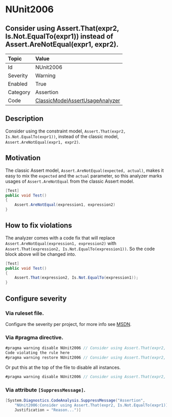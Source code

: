 # NUnit2006

## Consider using Assert.That(expr2, Is.Not.EqualTo(expr1)) instead of Assert.AreNotEqual(expr1, expr2).

| Topic    | Value
| :--      | :--
| Id       | NUnit2006
| Severity | Warning
| Enabled  | True
| Category | Assertion
| Code     | [ClassicModelAssertUsageAnalyzer](https://github.com/nunit/nunit.analyzers/blob/0.2.0/src/nunit.analyzers/ClassicModelAssertUsage/ClassicModelAssertUsageAnalyzer.cs)

## Description

Consider using the constraint model, `Assert.That(expr2, Is.Not.EqualTo(expr1))`, instead of the classic model, `Assert.AreNotEqual(expr1, expr2)`.

## Motivation

The classic Assert model, `Assert.AreNotEqual(expected, actual)`, makes it easy to mix the `expected` and the `actual` parameter,
so this analyzer marks usages of `Assert.AreNotEqual` from the classic Assert model.

```csharp
[Test]
public void Test()
{
    Assert.AreNotEqual(expression1, expression2)
}
```

## How to fix violations

The analyzer comes with a code fix that will replace `Assert.AreNotEqual(expression1, expression2)`
with `Assert.That(expression2, Is.Not.EqualTo(expression1))`. So the code block above will be changed into.

```csharp
[Test]
public void Test()
{
    Assert.That(expression2, Is.Not.EqualTo(expression1));
}
```

<!-- start generated config severity -->
## Configure severity

### Via ruleset file.

Configure the severity per project, for more info see [MSDN](https://msdn.microsoft.com/en-us/library/dd264949.aspx).

### Via #pragma directive.

```csharp
#pragma warning disable NUnit2006 // Consider using Assert.That(expr2, Is.Not.EqualTo(expr1)) instead of Assert.AreNotEqual(expr1, expr2).
Code violating the rule here
#pragma warning restore NUnit2006 // Consider using Assert.That(expr2, Is.Not.EqualTo(expr1)) instead of Assert.AreNotEqual(expr1, expr2).
```

Or put this at the top of the file to disable all instances.

```csharp
#pragma warning disable NUnit2006 // Consider using Assert.That(expr2, Is.Not.EqualTo(expr1)) instead of Assert.AreNotEqual(expr1, expr2).
```

### Via attribute `[SuppressMessage]`.

```csharp
[System.Diagnostics.CodeAnalysis.SuppressMessage("Assertion",
    "NUnit2006:Consider using Assert.That(expr2, Is.Not.EqualTo(expr1)) instead of Assert.AreNotEqual(expr1, expr2).",
    Justification = "Reason...")]
```
<!-- end generated config severity -->
